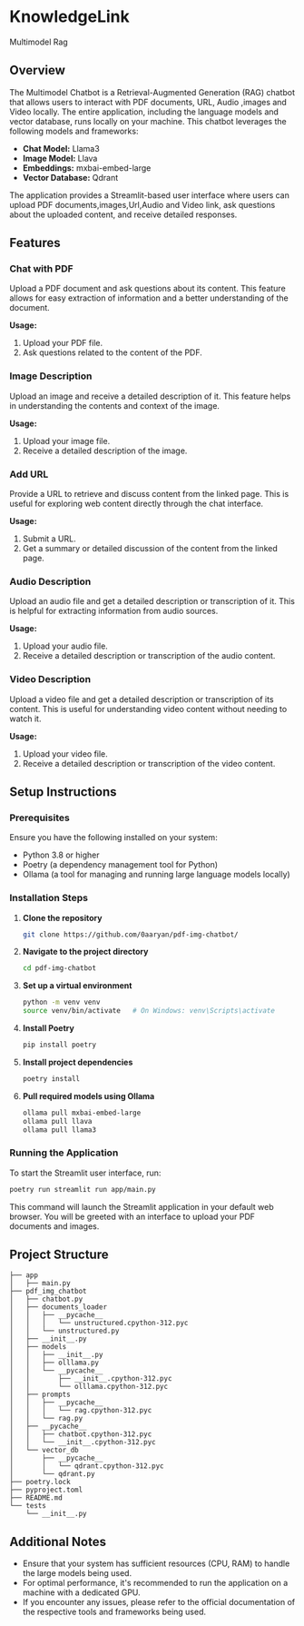 # KnowledgeLink
Multimodel Rag


## Overview

The Multimodel Chatbot is a Retrieval-Augmented Generation (RAG) chatbot that allows users to interact with PDF documents, URL, Audio ,images and Video locally. The entire application, including the language models and vector database, runs locally on your machine. This chatbot leverages the following models and frameworks:
- **Chat Model:** Llama3
- **Image Model:** Llava
- **Embeddings:** mxbai-embed-large
- **Vector Database:** Qdrant

The application provides a Streamlit-based user interface where users can upload PDF documents,images,Url,Audio and Video link, ask questions about the uploaded content, and receive detailed responses. 

## Features

### Chat with PDF
Upload a PDF document and ask questions about its content. This feature allows for easy extraction of information and a better understanding of the document.

**Usage:**
1. Upload your PDF file.
2. Ask questions related to the content of the PDF.

### Image Description
Upload an image and receive a detailed description of it. This feature helps in understanding the contents and context of the image.

**Usage:**
1. Upload your image file.
2. Receive a detailed description of the image.

### Add URL
Provide a URL to retrieve and discuss content from the linked page. This is useful for exploring web content directly through the chat interface.

**Usage:**
1. Submit a URL.
2. Get a summary or detailed discussion of the content from the linked page.

### Audio Description
Upload an audio file and get a detailed description or transcription of it. This is helpful for extracting information from audio sources.

**Usage:**
1. Upload your audio file.
2. Receive a detailed description or transcription of the audio content.

### Video Description
Upload a video file and get a detailed description or transcription of its content. This is useful for understanding video content without needing to watch it.

**Usage:**
1. Upload your video file.
2. Receive a detailed description or transcription of the video content.


## Setup Instructions

### Prerequisites
Ensure you have the following installed on your system:
- Python 3.8 or higher
- Poetry (a dependency management tool for Python)
- Ollama (a tool for managing and running large language models locally)

### Installation Steps

1. **Clone the repository**
   ```sh
   git clone https://github.com/0aaryan/pdf-img-chatbot/
   ```

2. **Navigate to the project directory**
   ```sh
   cd pdf-img-chatbot
   ```

3. **Set up a virtual environment**
   ```sh
   python -m venv venv
   source venv/bin/activate   # On Windows: venv\Scripts\activate
   ```

4. **Install Poetry**
   ```sh
   pip install poetry
   ```

5. **Install project dependencies**
   ```sh
   poetry install
   ```

6. **Pull required models using Ollama**
   ```sh
   ollama pull mxbai-embed-large
   ollama pull llava
   ollama pull llama3
   ```

### Running the Application

To start the Streamlit user interface, run:
```sh
poetry run streamlit run app/main.py
```

This command will launch the Streamlit application in your default web browser. You will be greeted with an interface to upload your PDF documents and images.

## Project Structure

```
├── app
│   ├── main.py
├── pdf_img_chatbot
│   ├── chatbot.py
│   ├── documents_loader
│   │   ├── __pycache__
│   │   │   └── unstructured.cpython-312.pyc
│   │   └── unstructured.py
│   ├── __init__.py
│   ├── models
│   │   ├── __init__.py
│   │   ├── olllama.py
│   │   └── __pycache__
│   │       ├── __init__.cpython-312.pyc
│   │       └── olllama.cpython-312.pyc
│   ├── prompts
│   │   ├── __pycache__
│   │   │   └── rag.cpython-312.pyc
│   │   └── rag.py
│   ├── __pycache__
│   │   ├── chatbot.cpython-312.pyc
│   │   └── __init__.cpython-312.pyc
│   └── vector_db
│       ├── __pycache__
│       │   └── qdrant.cpython-312.pyc
│       └── qdrant.py
├── poetry.lock
├── pyproject.toml
├── README.md
└── tests
    └── __init__.py
```

## Additional Notes

- Ensure that your system has sufficient resources (CPU, RAM) to handle the large models being used.
- For optimal performance, it's recommended to run the application on a machine with a dedicated GPU.
- If you encounter any issues, please refer to the official documentation of the respective tools and frameworks being used.
